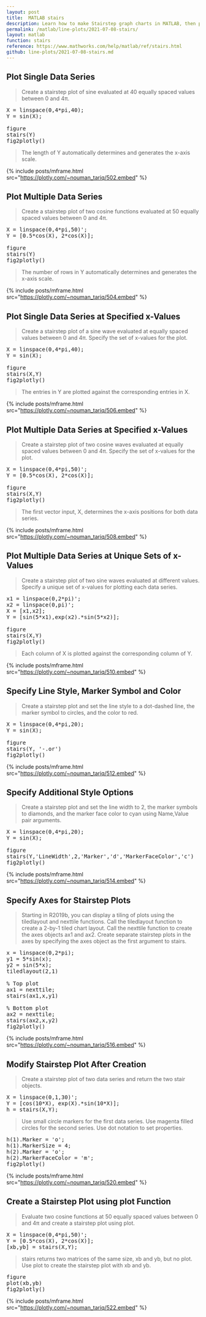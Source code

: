 ```yaml
---
layout: post
title:  MATLAB stairs
description: Learn how to make Stairstep graph charts in MATLAB, then publish them to the Web with Plotly.
permalink: /matlab/line-plots/2021-07-08-stairs/
layout: matlab
function: stairs
reference: https://www.mathworks.com/help/matlab/ref/stairs.html
github: line-plots/2021-07-08-stairs.md
---
```


## Plot Single Data Series

> Create a stairstep plot of sine evaluated at 40 equally spaced values between 0 and 4π.

<pre class="mcode">
X = linspace(0,4*pi,40);
Y = sin(X);

figure
stairs(Y)
fig2plotly()
</pre>

> The length of Y automatically determines and generates the x-axis scale.


{% include posts/mframe.html src="https://plotly.com/~nouman_tariq/502.embed" %}


<!--------------------- EXAMPLE BREAK ------------------------->
## Plot Multiple Data Series

> Create a stairstep plot of two cosine functions evaluated at 50 equally spaced values between 0 and 4π.

<pre class="mcode">
X = linspace(0,4*pi,50)';
Y = [0.5*cos(X), 2*cos(X)];

figure
stairs(Y)
fig2plotly()
</pre>

> The number of rows in Y automatically determines and generates the x-axis scale.


{% include posts/mframe.html src="https://plotly.com/~nouman_tariq/504.embed" %}


<!--------------------- EXAMPLE BREAK ------------------------->
## Plot Single Data Series at Specified x-Values

> Create a stairstep plot of a sine wave evaluated at equally spaced values between 0 and 4π. Specify the set of x-values for the plot.

<pre class="mcode">
X = linspace(0,4*pi,40);
Y = sin(X);

figure
stairs(X,Y)
fig2plotly()
</pre>

> The entries in Y are plotted against the corresponding entries in X.


{% include posts/mframe.html src="https://plotly.com/~nouman_tariq/506.embed" %}


<!--------------------- EXAMPLE BREAK ------------------------->
## Plot Multiple Data Series at Specified x-Values

> Create a stairstep plot of two cosine waves evaluated at equally spaced values between 0 and 4π. Specify the set of x-values for the plot.


<pre class="mcode">
X = linspace(0,4*pi,50)';
Y = [0.5*cos(X), 2*cos(X)];

figure
stairs(X,Y)
fig2plotly()
</pre>

> The first vector input, X, determines the x-axis positions for both data series.


{% include posts/mframe.html src="https://plotly.com/~nouman_tariq/508.embed" %}


<!--------------------- EXAMPLE BREAK ------------------------->
## Plot Multiple Data Series at Unique Sets of x-Values

> Create a stairstep plot of two sine waves evaluated at different values. Specify a unique set of x-values for plotting each data series.


<pre class="mcode">
x1 = linspace(0,2*pi)';
x2 = linspace(0,pi)';
X = [x1,x2];
Y = [sin(5*x1),exp(x2).*sin(5*x2)];

figure
stairs(X,Y)
fig2plotly()
</pre>

> Each column of X is plotted against the corresponding column of Y.


{% include posts/mframe.html src="https://plotly.com/~nouman_tariq/510.embed" %}



<!--------------------- EXAMPLE BREAK ------------------------->
## Specify Line Style, Marker Symbol and Color

> Create a stairstep plot and set the line style to a dot-dashed line, the marker symbol to circles, and the color to red.

<pre class="mcode">
X = linspace(0,4*pi,20);
Y = sin(X);

figure
stairs(Y, '-.or')
fig2plotly()
</pre>


{% include posts/mframe.html src="https://plotly.com/~nouman_tariq/512.embed" %}


<!--------------------- EXAMPLE BREAK ------------------------->
## Specify Additional Style Options

> Create a stairstep plot and set the line width to 2, the marker symbols to diamonds, and the marker face color to cyan using Name,Value pair arguments.


<pre class="mcode">
X = linspace(0,4*pi,20);
Y = sin(X);

figure
stairs(Y,'LineWidth',2,'Marker','d','MarkerFaceColor','c')
fig2plotly()
</pre>


{% include posts/mframe.html src="https://plotly.com/~nouman_tariq/514.embed" %}

<!--------------------- EXAMPLE BREAK ------------------------->


## Specify Axes for Stairstep Plots

> Starting in R2019b, you can display a tiling of plots using the tiledlayout and nexttile functions. Call the tiledlayout function to create a 2-by-1 tiled chart layout. Call the nexttile function to create the axes objects ax1 and ax2. Create separate stairstep plots in the axes by specifying the axes object as the first argument to stairs.


<pre class="mcode">
x = linspace(0,2*pi);
y1 = 5*sin(x);
y2 = sin(5*x);
tiledlayout(2,1)

% Top plot
ax1 = nexttile;
stairs(ax1,x,y1)

% Bottom plot
ax2 = nexttile;  
stairs(ax2,x,y2)
fig2plotly()
</pre>


{% include posts/mframe.html src="https://plotly.com/~nouman_tariq/516.embed" %}



<!--------------------- EXAMPLE BREAK ------------------------->
## Modify Stairstep Plot After Creation

> Create a stairstep plot of two data series and return the two stair objects.


<pre class="mcode">
X = linspace(0,1,30)';
Y = [cos(10*X), exp(X).*sin(10*X)];
h = stairs(X,Y);
</pre>


> Use small circle markers for the first data series. Use magenta filled circles for the second series. Use dot notation to set properties.


<pre class="mcode">
h(1).Marker = 'o';
h(1).MarkerSize = 4;
h(2).Marker = 'o';
h(2).MarkerFaceColor = 'm';
fig2plotly()
</pre>

{% include posts/mframe.html src="https://plotly.com/~nouman_tariq/520.embed" %}


<!--------------------- EXAMPLE BREAK ------------------------->
## Create a Stairstep Plot using plot Function

> Evaluate two cosine functions at 50 equally spaced values between 0 and 4π and create a stairstep plot using plot.


<pre class="mcode">
X = linspace(0,4*pi,50)';
Y = [0.5*cos(X), 2*cos(X)];
[xb,yb] = stairs(X,Y);
</pre>


> stairs returns two matrices of the same size, xb and yb, but no plot.
> Use plot to create the stairstep plot with xb and yb.

<pre class="mcode">
figure
plot(xb,yb)
fig2plotly()
</pre>

{% include posts/mframe.html src="https://plotly.com/~nouman_tariq/522.embed" %}
